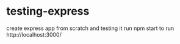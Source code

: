 # testing-express
create express app from scratch and testing it
run npm start to run http://localhost:3000/

